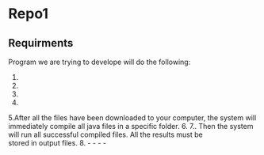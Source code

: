 # Repo1
## Requirments
Program we are trying to develope will do the following:    

1.
2.
3.
4.
5.After all the files have been downloaded to your computer, the system will immediately compile all java files in a specific folder.
6.
7.. Then	the	system	will	run	all	successful compiled	files. All	the	results must	be	
stored	in	output	files.
8.
    -
    -
    -
    -
